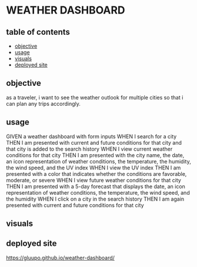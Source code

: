 # WEATHER DASHBOARD
## table of contents
- [objective](objective)
- [usage](usage)
- [visuals](visuals)
- [deployed site](deployed-site)
## objective
as a traveler, i want to see the weather outlook for multiple cities so that i can plan any trips accordingly.

## usage
GIVEN a weather dashboard with form inputs
WHEN I search for a city
THEN I am presented with current and future conditions for that city and that city is added to the search history
WHEN I view current weather conditions for that city
THEN I am presented with the city name, the date, an icon representation of weather conditions, the temperature, the humidity, the wind speed, and the UV index
WHEN I view the UV index
THEN I am presented with a color that indicates whether the conditions are favorable, moderate, or severe
WHEN I view future weather conditions for that city
THEN I am presented with a 5-day forecast that displays the date, an icon representation of weather conditions, the temperature, the wind speed, and the humidity
WHEN I click on a city in the search history
THEN I am again presented with current and future conditions for that city

## visuals


## deployed site
https://gluupo.github.io/weather-dashboard/

